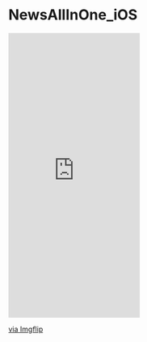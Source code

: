 # NewsAllInOne_iOS

<div style="width:260px;max-width:100%;"><div style="height:0;padding-bottom:216.15%;position:relative;"><iframe width="260" height="562" style="position:absolute;top:0;left:0;width:100%;height:100%;" frameBorder="0" src="https://imgflip.com/embed/60lysf"></iframe></div><p><a href="https://imgflip.com/gif/60lysf">via Imgflip</a></p></div>
